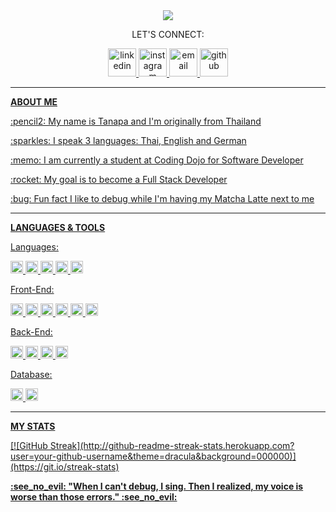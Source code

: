 <div align="center">
  <img src="https://capsule-render.vercel.app/api?text=WELCOME!&animation=blinking&type=waving&color=0:859DDA,100:F7ABBE&fontColor=ffffff"/>
  <p>LET'S CONNECT:</p>
    <a href="https://www.linkedin.com/in/tanapa-palmer"><img src="https://github-production-user-asset-6210df.s3.amazonaws.com/119079803/242725149-788e7d06-6aca-44a4-9580-524b4fc90407.png" alt="linkedin" width="45" height="45"/>
    <a href="https://www.instagram.com/ikq.tanapa/"><img src="https://github-production-user-asset-6210df.s3.amazonaws.com/119079803/242727252-120abc8f-a42d-4151-985b-fab587c8bcb1.png" alt="instagram" width="45" height="45"/>
    <a href="mailto:tanapa.palmer@gmail.com"><img src="https://github-production-user-asset-6210df.s3.amazonaws.com/119079803/242724866-4a4db4bf-aedb-449a-8bed-32d98199c719.png" alt="email" width="45" height="45"/>
    <a href="https://github.com/TanapaPalmer"><img src="https://cdn3.iconfinder.com/data/icons/brands-pack/240/github-512.png" alt="github" width="45" height="45"/>
</div>

<hr>

<div>
  <p><strong>ABOUT ME</strong></p>
  <p>:pencil2: My name is Tanapa and I'm originally from Thailand</p>
  <p>:sparkles: I speak 3 languages: Thai, English and German</p>
  <p>:memo: I am currently a student at Coding Dojo for Software Developer</p>
  <p>:rocket: My goal is to become a Full Stack Developer</p>
  <p>:bug: Fun fact I like to debug while I'm having my Matcha Latte next to me</p>
</div>

<hr>

<div>
  <p><strong>LANGUAGES & TOOLS</strong></p>
  <p>Languages:</p>
    <img src="https://img.shields.io/badge/html-FAAFA2?logo=html5&logoColor=white&style=for-the-badge" alt="html" height="20"/>
    <img src="https://img.shields.io/badge/Css-C9E0EC?logo=css3&logoColor=white&style=for-the-badge" alt="css" height="20"/>
    <img src="https://img.shields.io/badge/python-9599B5?logo=python&logoColor=white&style=for-the-badge" alt="python" height="20"/>
    <img src="https://img.shields.io/badge/javascript-F7E3AF?logo=javascript&logoColor=white&style=for-the-badge" alt="javascript" height="20"/>
    <img src="https://img.shields.io/badge/java-D291BC?logo=java&logoColor=white&style=for-the-badge" alt="java" height="20"/>
  <p>Front-End:</p>
    <img src="https://img.shields.io/badge/react-53C6D9?logo=react&logoColor=white&style=for-the-badge" alt="react" height="20"/>
    <img src="https://img.shields.io/badge/jquery-D7BDAA?logo=jquery&logoColor=white&style=for-the-badge" alt="jquery" height="20"/>
    <img src="https://img.shields.io/badge/bootstrap-BCA8E6?logo=bootstrap&logoColor=white&style=for-the-badge" alt="bootstrap" height="20"/>
    <img src="https://img.shields.io/badge/ajax-85B1D4?logo=ajax&logoColor=white&style=for-the-badge" alt="ajax" height="20"/>
    <img src="https://img.shields.io/badge/json-FCFC99?logo=json&logoColor=white&style=for-the-badge" alt="json" height="20"/>
    <img src="https://img.shields.io/badge/mongoose-CCBBCC?logo=mongoose&logoColor=white&style=for-the-badge" alt="mongoose" height="20"/>
  <p>Back-End:</p>
    <img src="https://img.shields.io/badge/node.js-7ED9CA?logo=node.js&logoColor=white&style=for-the-badge" alt="node.js" height="20"/>
    <img src="https://img.shields.io/badge/django-A0D098?logo=django&logoColor=white&style=for-the-badge" alt="django" height="20"/>
    <img src="https://img.shields.io/badge/flask-A3A6AD?logo=flask&logoColor=white&style=for-the-badge" alt="flask" height="20"/>
    <img src="https://img.shields.io/badge/oop-F7ABBE?logo=oop&logoColor=white&style=for-the-badge" alt="oop" height="20"/>
  <p>Database:</p>
    <img src="https://img.shields.io/badge/mysql-859DDA?logo=mysql&logoColor=white&style=for-the-badge" alt="mysql" height="20"/>
    <img src="https://img.shields.io/badge/mongodb-FFBE91?logo=mongodb&logoColor=white&style=for-the-badge" alt="mongodb" height="20"/>
 </div>
 
 <hr>

 <div>
  <p><strong>MY STATS</strong></p>
    <div>
    [![GitHub Streak](http://github-readme-streak-stats.herokuapp.com?user=your-github-username&theme=dracula&background=000000)](https://git.io/streak-stats)
    </div>
 </div>
 
 <div>
    <p><strong>:see_no_evil: "When I can't debug, I sing. Then I realized, my voice is worse than those errors." :see_no_evil:</strong></p>
 </div>
  





